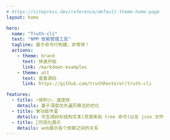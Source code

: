 ```yaml
---
# https://vitepress.dev/reference/default-theme-home-page
layout: home

hero:
  name: "Truth-cli"
  text: "NPM 依赖管理工具"
  tagline: 基于命令行构建，非常快！
  actions:
    - theme: brand
      text: 快速开始
      link: /markdown-examples
    - theme: alt
      text: 查看源码
      link: https://github.com/truthRestorer/truth-cli

features:
  - title: ⚡️体积小、速度快
    details: 基于深度优先遍历算法的优化
  - title: 🛠️功能丰富
    details: 可生成树形结构文本(灵感来自 tree 命令)以及 json 文件
  - title: 📱可视化展示
    details: web展示各个依赖之间的关系
---
```


